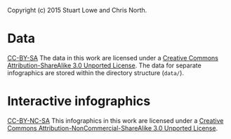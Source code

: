Copyright (c) 2015 Stuart Lowe and Chris North.

# Data
[CC-BY-SA](https://i.creativecommons.org/l/by-sa/3.0/88x31.png "CC-BY-SA") The data in this work are licensed under a [Creative Commons Attribution-ShareAlike 3.0 Unported License](https://creativecommons.org/licenses/by-sa/3.0/). The data for separate infographics are stored within the directory structure (`data/`).

# Interactive infographics
[CC-BY-NC-SA](https://i.creativecommons.org/l/by-nc-sa/3.0/88x31.png "CC-BY-NC-SA") This infographics in this work are licensed under a [Creative Commons Attribution-NonCommercial-ShareAlike 3.0 Unported License](https://creativecommons.org/licenses/by-nc-sa/3.0/).
